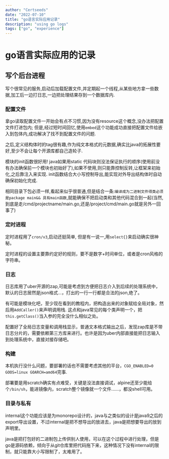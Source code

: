 ```yaml
---
author: "Certseeds"
date: "2022-07-10"
title: "go语言实际应用记录"
description: "using go logs"
tags: ["go", "experience"]
---
```


# go语言实际应用的记录

## 写个后台进程

写个很常见的服务,启动后加载配置文件,并定期起一个线程,从某些地方拿一些数据,加工后一边打日志,一边把处理结果存到一个数据库内.

### 配置文件

拿go读取配置文件一开始会有点不习惯,因为没有resource这个概念,没办法把配置文件打进包内; 但是,经过短时间回忆,使用`embed`这个功能成功直接把配置文件给嵌入到包体内,成功解决了找不到配置文件的问题.

之后,定义结构体时的tag很有趣,作为纯文本格式的元数据,确实比java的拓展性要好,至少不会让每个开源库都自己造轮子.

模块的init函数很好用! java如果用static 代码块则没法保证执行的顺序(使用前没有办法确保前一个模块也初始好了),如果不使用,则只能靠控制反转,让框架来初始化,之后靠注入来实现. init函数结合大小写控制导出,能实现对外导出结构体时自动确保初始化完成.

相同目录下包必须一样,看起来似乎很普通,但是结合一条:`编译成为二进制文件得类必须是package main&& 具有main函数`,就能确保不把启动类和其他代码混合到一起(当然,到底是走/cmd/projectname/main.go,还是/project/cmd/main.go就是另外一回事了)

### 定时进程

定时进程用了`cron/v3`,启动还挺简单, 但是有一说一,用`select{}`来启动确实很神秘。

定时进程的设置主要靠约定好的规则，要不是数字+时间单位，或者是cron风格的字符串。

### 日志

日志库用了uber开源的zap,可能是考虑到方便把日志介入到后续的处理系统中，默认的日志居然是json格式...，打出的一行一行都是合法的json,绝了。

有可能是模块化吧，至少现在看到的教程内，把构造出来的对象赋给全局对象，然后用`AddCaller()`来声明调用栈. 这点和java常见的每个类声明一个，把`this.getClass()`当入参的完全没什么相似之处。

配置好了全局日志变量和调用栈显示，普通文本格式输出之后，发现zap库是不带日志分片的，需要依赖第三方库来进行。也许是因为uber内部直接能把日志输入到处理系统中，直接对接存储吧。

### 构建

本机执行没什么问题，要部署的话也不需要考虑其他的平台，`CGO_ENABLED=0 GOOS=linux GOARCH=amd64`完事.

部署要是用scratch确实有点难受，关键是没法直接调试，alpine还至少能给个`/bin/sh`，能进镜像内，scratch整个镜像就一个文件......，都没shell可用。

### 目录与私有

internal这个功能应该是为monorepo设计的，java与之类似的设计是java9之后的export导出设置，不过internal是把不想导出的放进去，java是把想要导出的放到声明里。

java是把打包好的二进制包上传供别人使用，可以在这个过程中进行处理，但是go是源码依赖，倾向于从git仓库里把代码拖下来，这种情况下没有internal的限制，就只能靠大小写限制了，太难用了。